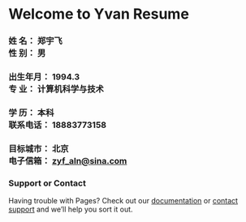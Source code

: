# Welcome to Yvan Resume

### 姓 名：	郑宇飞	    </br>性 别：	男
### 出生年月：	1994.3	 </br>专 业：	计算机科学与技术
### 学 历：	本科	     </br>联系电话： 18883773158
### 目标城市：	北京	   </br>电子信箱：	zyf_aln@sina.com

### Support or Contact

Having trouble with Pages? Check out our [documentation](https://help.github.com/categories/github-pages-basics/) or [contact support](https://github.com/contact) and we’ll help you sort it out.
